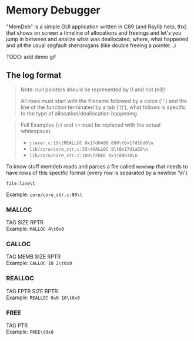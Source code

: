 # Memory Debugger

"MemDeb" is a simple GUI application written in C89 (and Raylib help, thx)
that shows on screen a timeline of allocations and freeings and let's you
jump in between and analize what was deallocated, where, what happened and
all the usual segfault shenanigans (like double freeing a pointer...)

TODO: add demo gif

## The log format

> Note: null pointers should be represented by 0 and not (nil)!
>
>   All rows must start with the filename followed by a colon (':')
>   and the line of the function terminated by a tab ('\t'), what follows is
>   specific to the type of allocation/deallocation happening

> Full Examples (`\t` and `\n` must be replaced with the actual whitespace)
>
>   - `jlexer.c:19\tREALLOC 0x17d0490 880\t0x17d16d0\n`
>   - `lib/core/core_str.c:33\tMALLOC 9\t0x17d1a50\n`
>   - `lib/core/core_str.c:109\tFREE 0x17d0630\n`

To know stuff memdeb reads and parses a file called `memdump` that needs to
have rows of this specific format (every row is separated by a newline '\n')

`file:line\t`

Example: `core/core_str.c:86\t`

### MALLOC

TAG SIZE RPTR \
Example: `MALLOC 4\t0x0`

### CALLOC

TAG MEMB SIZE RPTR \
Example: `CALLOC 18 2\t0x0`

### REALLOC

TAG FPTR SIZE RPTR \
Example: `REALLOC 0x0 10\t0x0`

### FREE

TAG PTR \
Example: `FREE\t0x0`


